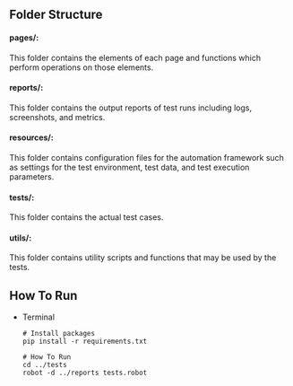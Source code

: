 ## Folder Structure
#### pages/:
This folder contains the elements of each page and functions which perform operations on those elements.
#### reports/:
This folder contains the output reports of test runs including logs, screenshots, and metrics.
#### resources/:
This folder contains configuration files for the automation framework such as settings for the test environment, test data, and test execution parameters.
#### tests/:
This folder contains the actual test cases.
#### utils/:
This folder contains utility scripts and functions that may be used by the tests.

## How To Run
* Terminal
    ```
    # Install packages
    pip install -r requirements.txt

    # How To Run
    cd ../tests
    robot -d ../reports tests.robot
